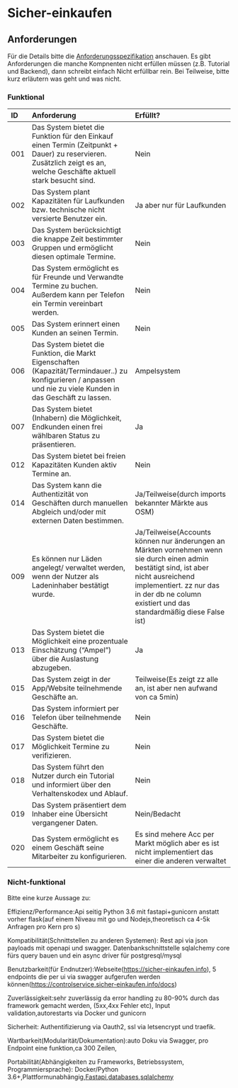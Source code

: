 # Sicher-einkaufen

## Anforderungen

Für die Details bitte die [Anforderungsspezifikation](https://github.com/SafeMarket-WirVsVirus/orga/blob/master/anforderungsspezifikation.md) anschauen. Es gibt Anforderungen die manche Kompnenten nicht erfüllen müssen (z.B. Tutorial und Backend), dann schreibt einfach Nicht erfüllbar rein. Bei Teilweise, bitte kurz erläutern was geht und was nicht.

### Funktional

|ID|Anforderung|Erfüllt?|
|:-|:-|:-|
|001|Das System bietet die Funktion für den Einkauf einen Termin (Zeitpunkt + Dauer) zu reservieren. Zusätzlich zeigt es an, welche Geschäfte aktuell stark besucht sind.|Nein|
|002|Das System plant Kapazitäten für Laufkunden bzw. technische nicht versierte Benutzer ein.|Ja aber nur für Laufkunden|
|003|Das System berücksichtigt die knappe Zeit bestimmter Gruppen und ermöglicht diesen optimale Termine.|Nein|
|004|Das System ermöglicht es für Freunde und Verwandte Termine zu buchen. Außerdem kann per Telefon ein Termin vereinbart werden.|Nein|
|005|Das System erinnert einen Kunden an seinen Termin.|Nein|
|006|Das System bietet die Funktion, die Markt Eigenschaften (Kapazität/Termindauer..) zu konfigurieren / anpassen und nie zu viele Kunden in das Geschäft zu lassen.|Ampelsystem|
|007|Das System bietet (Inhabern) die Möglichkeit, Endkunden einen frei wählbaren Status zu präsentieren.|Ja|
|012|Das System bietet bei freien Kapazitäten Kunden aktiv Termine an.|Nein|
|014|Das System kann die Authentizität von Geschäften durch manuellen Abgleich und/oder mit externen Daten bestimmen.|Ja/Teilweise(durch imports bekannter Märkte aus OSM)|
|009|Es können nur Läden angelegt/ verwaltet werden, wenn der Nutzer als Ladeninhaber bestätigt wurde.|Ja/Teilweise(Accounts können nur änderungen an Märkten vornehmen wenn sie durch einen admin bestätigt sind, ist aber nicht ausreichend implementiert. zz nur das in der db ne column existiert und das standardmäßig diese False ist)|
|013|Das System bietet die Möglichkeit eine prozentuale Einschätzung (“Ampel”) über die Auslastung abzugeben.|Ja|
|015|Das System zeigt in der App/Website teilnehmende Geschäfte an.|Teilweise(Es zeigt zz alle an, ist aber nen aufwand von ca 5min)|
|016|Das System informiert per Telefon über teilnehmende Geschäfte.|Nein|
|017|Das System bietet die Möglichkeit Termine zu verifizieren.|Nein|
|018|Das System führt den Nutzer durch ein Tutorial und informiert über den Verhaltenskodex und Ablauf.|Nein|
|019|Das System präsentiert dem Inhaber eine Übersicht vergangener Daten.|Nein/Bedacht|
|020|Das System ermöglicht es einem Geschäft seine Mitarbeiter zu konfigurieren.|Es sind mehere Acc per Markt möglich aber es ist nicht implementiert das einer die anderen verwaltet|

### Nicht-funktional

Bitte eine kurze Aussage zu:

Effizienz/Performance:Api seitig Python 3.6 mit fastapi+gunicorn anstatt vorher flask(auf einem Niveau mit go und Nodejs,theoretisch ca 4-5k Anfragen pro Kern pro s) 

Kompatibilität(Schnittstellen zu anderen Systemen): Rest api via json payloads mit openapi und swagger. Datenbankschnittstelle sqlalchemy core fürs query bauen und ein async driver für postgresql/mysql

Benutzbarkeit(für Endnutzer):Webseite(https://sicher-einkaufen.info), 5 endpoints die per ui via swagger aufgerufen werden können(https://controlservice.sicher-einkaufen.info/docs) 

Zuverlässigkeit:sehr zuverlässig da error handling zu 80-90% durch das framework gemacht werden, (5xx,4xx Fehler etc), Input validation,autorestarts via Docker und gunicorn

Sicherheit: Authentifizierung via Oauth2, ssl via letsencrypt und traefik. 

Wartbarkeit(Modularität/Dokumentation):auto Doku via Swagger, pro Endpoint eine funktion,ca 300 Zeilen,

Portabilität(Abhängigkeiten zu Frameworks, Betriebssystem, Programmiersprache): Docker/Python 3.6+,Plattformunabhängig,[Fastapi](https://pypi.org/project/fastapi/),[databases](https://pypi.org/project/databases/),[sqlalchemy](https://pypi.org/project/SQLAlchemy/)

